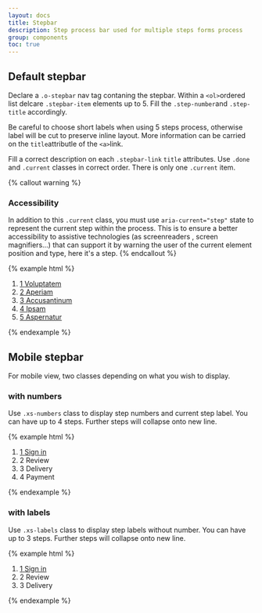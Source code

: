 ```yaml
---
layout: docs
title: Stepbar
description: Step process bar used for multiple steps forms process
group: components
toc: true
---
```


## Default stepbar

Declare a `.o-stepbar` nav tag contaning the stepbar. Within a `<ol>`ordered list delcare `.stepbar-item` elements up to 5. Fill the `.step-number`and `.step-title` accordingly.


Be careful to choose short labels when using 5 steps process, otherwise label will be cut to preserve inline layout. More information can be carried on the `title`attributle of the `<a>`link.

Fill a correct description on each `.stepbar-link` `title` attributes.
Use `.done` and `.current` classes in correct order. There is only one `.current` item.

{% callout warning %}
### Accessibility

In addition to this `.current` class, you must use `aria-current="step"` state to represent the current step within the process. This is to ensure a better accessibility to assistive technologies (as screenreaders , screen magnifiers...) that can support it by warning the user of the current element position and type, here it's a step.
{% endcallout %}

{% example html %}
<nav class="o-stepbar">
    <ol>
        <li class="done stepbar-item">
            <a class="stepbar-link" href="#" title="Step 1 : Voluptatem">
                <span class="step-number">1</span>
                <span class="step-title">Voluptatem</span>
            </a>
        </li>
        <li class="stepbar-item current">
            <a class="stepbar-link" href="#" title="Step 2 : Aperiam" aria-current="step">
                <span class="step-number">2</span>
                <span class="step-title">Aperiam</span>
            </a>
        </li>
        <li class="stepbar-item next">
            <a class="stepbar-link" href="#" title="Step 3 : Accusantinum">
                <span class="step-number">3</span>
                <span class="step-title">Accusantinum</span>
            </a>
        </li>
        <li class="stepbar-item next">
            <a class="stepbar-link" href="#" title="Step 4 : Ipsam">
                <span class="step-number">4</span>
                <span class="step-title">Ipsam</span>
            </a>
        </li>
        <li class="stepbar-item next">
            <a class="stepbar-link" href="#" title="Step 5 : Aspernatur">
                <span class="step-number">5</span>
                <span class="step-title">Aspernatur</span>
            </a>
        </li>
    </ol>
</nav>
{% endexample %}

## Mobile stepbar

For mobile view, two classes depending on what you wish to display.

### with numbers

Use `.xs-numbers` class to display step numbers and current step label. You can have up to 4 steps. Further steps will collapse onto new line.

{% example html %}
<nav class="o-stepbar xs-numbers">
    <ol>
        <li class="current stepbar-item">
            <a class="stepbar-link" href="#" title="Step 1 : Sign in" aria-current="step">
                <span class="step-number">1</span>
                <span class="step-title">Sign in</span>
            </a>
        </li>
        <li class="stepbar-item next">
            <div class="stepbar-link" title="Step 2 : Review">
                <span class="step-number">2</span>
                <span class="step-title">Review</span>
            </div>
        </li>
        <li class="stepbar-item next">
            <div class="stepbar-link" title="Step 3 : Delivery">
                <span class="step-number">3</span>
                <span class="step-title">Delivery</span>
            </div>
        </li>
        <li class="stepbar-item next">
            <div class="stepbar-link" title="Step 4 : Payment">
                <span class="step-number">4</span>
                <span class="step-title">Payment</span>
            </div>
        </li>
    </ol>
</nav>
{% endexample %}

### with labels

Use `.xs-labels` class to display step labels without number. You can have up to 3 steps. Further steps will collapse onto new line.

{% example html %}
<nav class="o-stepbar xs-labels">
    <ol>
        <li class="current stepbar-item">
            <a class="stepbar-link" href="#" title="Step 1 : Sign in"  aria-current="step">
                <span class="step-number">1</span>
                <span class="step-title">Sign in</span>
            </a>
        </li>
        <li class="stepbar-item next">
            <div class="stepbar-link" title="Step 2 : Review">
                <span class="step-number">2</span>
                <span class="step-title">Review</span>
            </div>
        </li>
        <li class="stepbar-item next">
            <div class="stepbar-link" title="Step 3 : Delivery">
                <span class="step-number">3</span>
                <span class="step-title">Delivery</span>
            </div>
        </li>
    </ol>
</nav>
{% endexample %}
